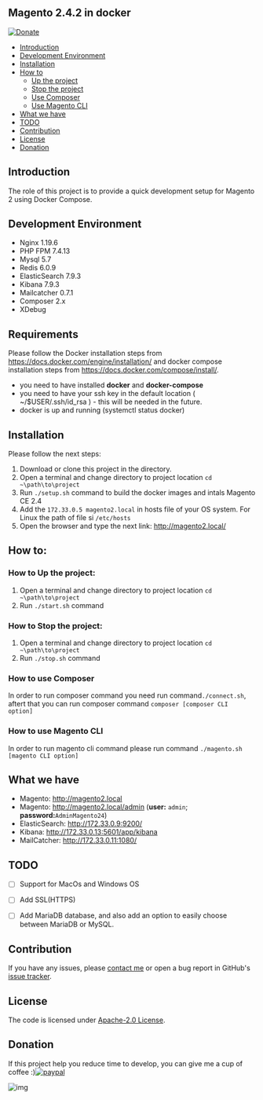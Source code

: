 ## Magento 2.4.2 in docker

[![Donate](https://img.shields.io/badge/Donate-PayPal-green.svg)](YOUR_EMAIL_CODE)

 * [Introduction](#introduction)
 * [Development Environment](#development-environment)
 * [Installation](#installation)
 * [How to](#how-to)
 	* [Up the project](#how-to-up-the-project)
 	* [Stop the project](#how-to-stop-the-project)
 	* [Use Composer](#how-to-use-composer)
 	* [Use Magento CLI](#how-to-use-magento-cli)
 * [What we have](#what-we-have)
 * [TODO](#todo)
 * [Contribution](#contribution)
 * [License](#license)
 * [Donation](#donation)

## Introduction
The role of this project is to provide a quick development setup for Magento 2 using Docker Compose.

## Development Environment
- Nginx 1.19.6
- PHP FPM 7.4.13
- Mysql 5.7
- Redis 6.0.9
- ElasticSearch 7.9.3
- Kibana 7.9.3
- Mailcatcher 0.7.1
- Composer 2.x
- XDebug

## Requirements
Please follow the Docker installation steps from https://docs.docker.com/engine/installation/ and docker compose installation steps from https://docs.docker.com/compose/install/.
- you need to have installed __docker__ and __docker-compose__
- you need to have your ssh key in the default location ( ~/$USER/.ssh/id_rsa ) - this will be needed in the future.
- docker is up and running (systemctl status docker)


## Installation

Please follow the next steps:
1. Download or clone this project in the directory.
2. Open a terminal and change directory to project location
```cd ~\path\to\project```
3. Run ```./setup.sh``` command to build the docker images and intals Magento CE 2.4
4. Add the ```172.33.0.5 magento2.local``` in hosts file of your OS system. For Linux the path of file si ```/etc/hosts```
5. Open the browser and type the next link: http://magento2.local/

## How to:
### How to Up the project:
1. Open a terminal and change directory to project location
```cd ~\path\to\project```
2. Run ```./start.sh``` command

### How to Stop the project:
1. Open a terminal and change directory to project location
```cd ~\path\to\project```
2. Run ```./stop.sh``` command

### How to use Composer
In order to run composer command you need run command```./connect.sh```, aftert that you can run composer command ```composer [composer CLI option]```

### How to use Magento CLI
In order to run magento cli command please run command ```./magento.sh [magento CLI option]```

## What we have
* Magento: http://magento2.local
* Magento: http://magento2.local/admin (**user:** ```admin```; **password:**```AdminMagento24```)
* ElasticSearch: http://172.33.0.9:9200/
* Kibana: http://172.33.0.13:5601/app/kibana
* MailCatcher: http://172.33.0.11:1080/

## TODO
- [ ] Support for MacOs and Windows OS
- [ ] Add SSL(HTTPS)
- [ ] Add MariaDB database, and also add an option to easily choose between MariaDB or MySQL.


## Contribution
If you have any issues, please [contact me](https://twitter.com/clipro) or open a bug report in GitHub's [issue tracker](https://github.com/lillik/magento2-dockerize/issues).

## License
The code is licensed under [Apache-2.0 License](https://www.apache.org/licenses/LICENSE-2.0).

## Donation
If this project help you reduce time to develop, you can give me a cup of coffee :)[![paypal](https://www.paypalobjects.com/en_US/i/btn/btn_donateCC_LG.gif)](https://www.paypal.com/donate?hosted_button_id=LKAG7L4HWMVSL)

![img](./qr-donate.png)


